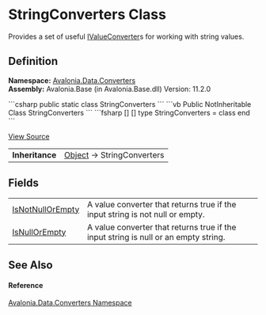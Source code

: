 # StringConverters Class


Provides a set of useful <a href="T_Avalonia_Data_Converters_IValueConverter">IValueConverter</a>s for working with string values.



## Definition
**Namespace:** <a href="N_Avalonia_Data_Converters">Avalonia.Data.Converters</a>  
**Assembly:** Avalonia.Base (in Avalonia.Base.dll) Version: 11.2.0

<Tabs groupId="api-code-preview">
<TabItem value="csharp" label="C#">
```csharp
public static class StringConverters
```
</TabItem>
<TabItem value="vb" label="VB">
```vb
Public NotInheritable Class StringConverters
```
</TabItem>
<TabItem value="fsharp" label="F#">
```fsharp
[<AbstractClassAttribute>]
[<SealedAttribute>]
type StringConverters = class end
```
</TabItem>
</Tabs>



<a href="https://github.com/AvaloniaUI/Avalonia/tree/master/src/Avalonia.Base/Data/Converters/StringConverters.cs" title="View the source code">View Source</a>

<table>
<tr><td><strong>Inheritance</strong></td><td><a href="https://learn.microsoft.com/dotnet/api/system.object" target="_blank" rel="noopener noreferrer">Object</a>  →  StringConverters</td></tr>
</table>



## Fields
<table>
<tr>
<td><a href="F_Avalonia_Data_Converters_StringConverters_IsNotNullOrEmpty">IsNotNullOrEmpty</a></td>
<td>A value converter that returns true if the input string is not null or empty.</td>
</tr>
<tr>
<td><a href="F_Avalonia_Data_Converters_StringConverters_IsNullOrEmpty">IsNullOrEmpty</a></td>
<td>A value converter that returns true if the input string is null or an empty string.</td>
</tr>
</table>

## See Also


#### Reference
<a href="N_Avalonia_Data_Converters">Avalonia.Data.Converters Namespace</a>  

